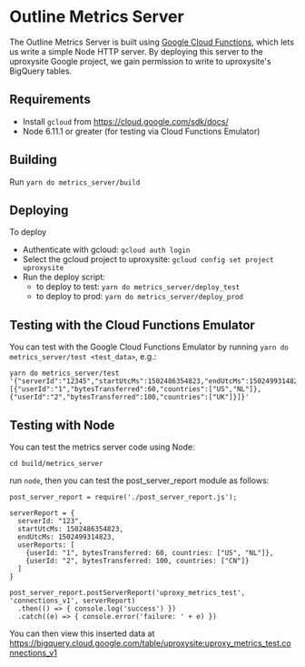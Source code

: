 # Outline Metrics Server

The Outline Metrics Server is built using [Google Cloud Functions](https://cloud.google.com/functions/), which lets us write a simple Node HTTP server.  By deploying this server to the uproxysite Google project, we gain permission to write to uproxysite's BigQuery tables.

## Requirements
* Install `gcloud` from https://cloud.google.com/sdk/docs/
* Node 6.11.1 or greater (for testing via Cloud Functions Emulator)

## Building
Run `yarn do metrics_server/build`

## Deploying
To deploy
* Authenticate with gcloud: `gcloud auth login`
* Select the gcloud project to uproxysite: `gcloud config set project uproxysite`
* Run the deploy script:
  * to deploy to test: `yarn do metrics_server/deploy_test`
  * to deploy to prod: `yarn do metrics_server/deploy_prod`

## Testing with the Cloud Functions Emulator
You can test with the Google Cloud Functions Emulator by running `yarn do metrics_server/test <test_data>`, e.g.:
```
yarn do metrics_server/test '{"serverId":"12345","startUtcMs":1502486354823,"endUtcMs":1502499314823,"userReports":[{"userId":"1","bytesTransferred":60,"countries":["US","NL"]},{"userId":"2","bytesTransferred":100,"countries":["UK"]}]}'
```

## Testing with Node
You can test the metrics server code using Node:

`cd build/metrics_server`

run `node`, then you can test the post_server_report module as follows:
```
post_server_report = require('./post_server_report.js');

serverReport = {
  serverId: "123",
  startUtcMs: 1502486354823,
  endUtcMs: 1502499314823,
  userReports: [
    {userId: "1", bytesTransferred: 60, countries: ["US", "NL"]},
    {userId: "2", bytesTransferred: 100, countries: ["CN"]}
  ]
}

post_server_report.postServerReport('uproxy_metrics_test', 'connections_v1', serverReport)
  .then(() => { console.log('success') })
  .catch((e) => { console.error('failure: ' + e) })
```

You can then view this inserted data at https://bigquery.cloud.google.com/table/uproxysite:uproxy_metrics_test.connections_v1
